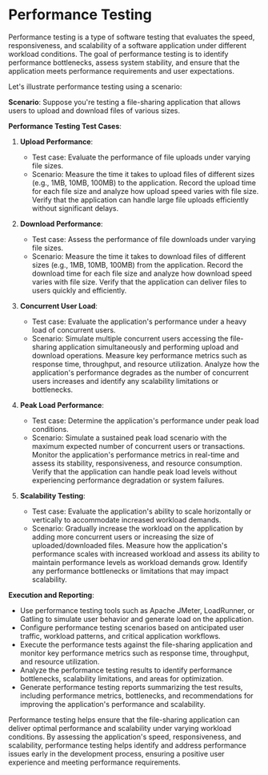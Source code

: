 # Performance Testing
Performance testing is a type of software testing that evaluates the speed, responsiveness, and scalability of a software application under different workload conditions. The goal of performance testing is to identify performance bottlenecks, assess system stability, and ensure that the application meets performance requirements and user expectations.

Let's illustrate performance testing using a scenario:

**Scenario**: Suppose you're testing a file-sharing application that allows users to upload and download files of various sizes.

**Performance Testing Test Cases**:

1. **Upload Performance**:
   - Test case: Evaluate the performance of file uploads under varying file sizes.
   - Scenario: Measure the time it takes to upload files of different sizes (e.g., 1MB, 10MB, 100MB) to the application. Record the upload time for each file size and analyze how upload speed varies with file size. Verify that the application can handle large file uploads efficiently without significant delays.

2. **Download Performance**:
   - Test case: Assess the performance of file downloads under varying file sizes.
   - Scenario: Measure the time it takes to download files of different sizes (e.g., 1MB, 10MB, 100MB) from the application. Record the download time for each file size and analyze how download speed varies with file size. Verify that the application can deliver files to users quickly and efficiently.

3. **Concurrent User Load**:
   - Test case: Evaluate the application's performance under a heavy load of concurrent users.
   - Scenario: Simulate multiple concurrent users accessing the file-sharing application simultaneously and performing upload and download operations. Measure key performance metrics such as response time, throughput, and resource utilization. Analyze how the application's performance degrades as the number of concurrent users increases and identify any scalability limitations or bottlenecks.

4. **Peak Load Performance**:
   - Test case: Determine the application's performance under peak load conditions.
   - Scenario: Simulate a sustained peak load scenario with the maximum expected number of concurrent users or transactions. Monitor the application's performance metrics in real-time and assess its stability, responsiveness, and resource consumption. Verify that the application can handle peak load levels without experiencing performance degradation or system failures.

5. **Scalability Testing**:
   - Test case: Evaluate the application's ability to scale horizontally or vertically to accommodate increased workload demands.
   - Scenario: Gradually increase the workload on the application by adding more concurrent users or increasing the size of uploaded/downloaded files. Measure how the application's performance scales with increased workload and assess its ability to maintain performance levels as workload demands grow. Identify any performance bottlenecks or limitations that may impact scalability.

**Execution and Reporting**:

- Use performance testing tools such as Apache JMeter, LoadRunner, or Gatling to simulate user behavior and generate load on the application.
- Configure performance testing scenarios based on anticipated user traffic, workload patterns, and critical application workflows.
- Execute the performance tests against the file-sharing application and monitor key performance metrics such as response time, throughput, and resource utilization.
- Analyze the performance testing results to identify performance bottlenecks, scalability limitations, and areas for optimization.
- Generate performance testing reports summarizing the test results, including performance metrics, bottlenecks, and recommendations for improving the application's performance and scalability.

Performance testing helps ensure that the file-sharing application can deliver optimal performance and scalability under varying workload conditions. By assessing the application's speed, responsiveness, and scalability, performance testing helps identify and address performance issues early in the development process, ensuring a positive user experience and meeting performance requirements.